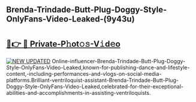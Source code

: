 ## Brenda-Trindade-Butt-Plug-Doggy-Style-OnlyFans-Video-Leaked-(9y43u)


# <h2><a href="https://mediaupload.pro?-19M">🔗👉 🔴 Private-P𝚑ot𝚘𝚜-V𝚒d𝚎o</a></h2>

[![NEW UPDATED](https://i.imgur.com/0qMVB7G.gif)](https://mediaupload.pro?-19M)
Online-influencer-Brenda-Trindade-Butt-Plug-Doggy-Style-OnlyFans-Video-Leaked,known-for-publishing-dance-and-lifestyle-content,-including-performances-and-vlogs-on-social-media-platforms.Brilliant-ventriloquist-assistant-Brenda-Trindade-Butt-Plug-Doggy-Style-OnlyFans-Video-Leaked,celebrated-for-their-exceptional-abilities-and-accomplishments-in-assisting-ventriloquists.  